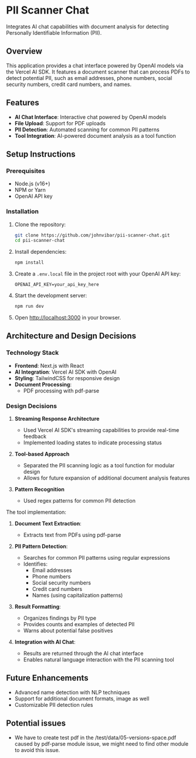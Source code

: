 # PII Scanner Chat

Integrates AI chat capabilities with document analysis for detecting Personally Identifiable Information (PII).

## Overview

This application provides a chat interface powered by OpenAI models via the Vercel AI SDK. It features a document scanner that can process PDFs to detect potential PII, such as email addresses, phone numbers, social security numbers, credit card numbers, and names.

## Features

- **AI Chat Interface**: Interactive chat powered by OpenAI models
- **File Upload**: Support for PDF uploads
- **PII Detection**: Automated scanning for common PII patterns
- **Tool Integration**: AI-powered document analysis as a tool function

## Setup Instructions

### Prerequisites

- Node.js (v16+)
- NPM or Yarn
- OpenAI API key

### Installation

1. Clone the repository:

   ```bash
   git clone https://github.com/johnvibar/pii-scanner-chat.git
   cd pii-scanner-chat
   ```

2. Install dependencies:

   ```bash
   npm install
   ```

3. Create a `.env.local` file in the project root with your OpenAI API key:

   ```
   OPENAI_API_KEY=your_api_key_here
   ```

4. Start the development server:

   ```bash
   npm run dev
   ```

5. Open [http://localhost:3000](http://localhost:3000) in your browser.

## Architecture and Design Decisions

### Technology Stack

- **Frontend**: Next.js with React
- **AI Integration**: Vercel AI SDK with OpenAI
- **Styling**: TailwindCSS for responsive design
- **Document Processing**:
  - PDF processing with pdf-parse

### Design Decisions

1. **Streaming Response Architecture**

   - Used Vercel AI SDK's streaming capabilities to provide real-time feedback
   - Implemented loading states to indicate processing status

2. **Tool-based Approach**

   - Separated the PII scanning logic as a tool function for modular design
   - Allows for future expansion of additional document analysis features

3. **Pattern Recognition**
   - Used regex patterns for common PII detection

The tool implementation:

1. **Document Text Extraction**:

   - Extracts text from PDFs using pdf-parse

2. **PII Pattern Detection**:

   - Searches for common PII patterns using regular expressions
   - Identifies:
     - Email addresses
     - Phone numbers
     - Social security numbers
     - Credit card numbers
     - Names (using capitalization patterns)

3. **Result Formatting**:

   - Organizes findings by PII type
   - Provides counts and examples of detected PII
   - Warns about potential false positives

4. **Integration with AI Chat**:
   - Results are returned through the AI chat interface
   - Enables natural language interaction with the PII scanning tool

## Future Enhancements

- Advanced name detection with NLP techniques
- Support for additional document formats, image as well
- Customizable PII detection rules

## Potential issues

- We have to create test pdf in the /test/data/05-versions-space.pdf caused by pdf-parse module issue, we might need to find other module to avoid this issue.

